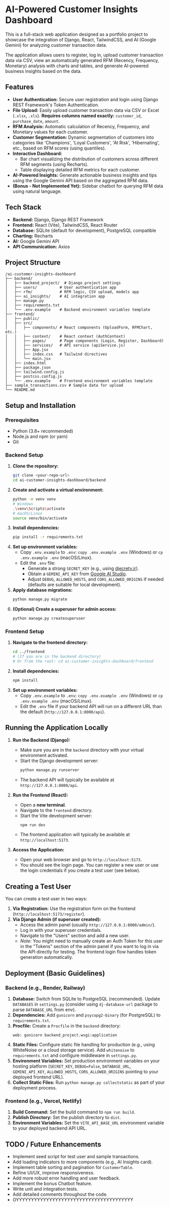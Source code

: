 # AI-Powered Customer Insights Dashboard

This is a full-stack web application designed as a portfolio project to showcase the integration of Django, React, TailwindCSS, and AI (Google Gemini) for analyzing customer transaction data.

The application allows users to register, log in, upload customer transaction data via CSV, view an automatically generated RFM (Recency, Frequency, Monetary) analysis with charts and tables, and generate AI-powered business insights based on the data.

## Features

*   **User Authentication:** Secure user registration and login using Django REST Framework's Token Authentication.
*   **File Upload:** Easily upload customer transaction data via CSV or Excel (`.xlsx`, `.xls`). **Requires columns named exactly:** `customer_id`, `purchase_date`, `amount`.
*   **RFM Analysis:** Automatic calculation of Recency, Frequency, and Monetary values for each customer.
*   **Customer Segmentation:** Dynamic segmentation of customers into categories like 'Champions', 'Loyal Customers', 'At Risk', 'Hibernating', etc., based on RFM scores (using quantiles).
*   **Interactive Dashboard:**
    *   Bar chart visualizing the distribution of customers across different RFM segments (using Recharts).
    *   Table displaying detailed RFM metrics for each customer.
*   **AI-Powered Insights:** Generate actionable business insights and tips using the Google Gemini API based on the aggregated RFM data.
*   **(Bonus - Not Implemented Yet):** Sidebar chatbot for querying RFM data using natural language.

## Tech Stack

*   **Backend:** Django, Django REST Framework
*   **Frontend:** React (Vite), TailwindCSS, React Router
*   **Database:** SQLite (default for development), PostgreSQL compatible
*   **Charting:** Recharts
*   **AI:** Google Gemini API
*   **API Communication:** Axios

## Project Structure

```
/ai-customer-insights-dashboard
├── backend/
│   ├── backend_project/  # Django project settings
│   ├── users/          # User authentication app
│   ├── rfm/            # RFM logic, CSV upload, models app
│   ├── ai_insights/    # AI integration app
│   ├── manage.py
│   ├── requirements.txt
│   └── .env.example    # Backend environment variables template
├── frontend/
│   ├── public/
│   ├── src/
│   │   ├── components/ # React components (UploadForm, RFMChart, etc.)
│   │   ├── context/    # React context (AuthContext)
│   │   ├── pages/      # Page components (Login, Register, Dashboard)
│   │   ├── services/   # API service (apiService.js)
│   │   ├── App.jsx
│   │   ├── index.css   # Tailwind directives
│   │   └── main.jsx
│   ├── index.html
│   ├── package.json
│   ├── tailwind.config.js
│   ├── postcss.config.js
│   └── .env.example    # Frontend environment variables template
├── sample_transactions.csv # Sample data for upload
└── README.md
```

## Setup and Installation

### Prerequisites

*   Python (3.8+ recommended)
*   Node.js and npm (or yarn)
*   Git

### Backend Setup

1.  **Clone the repository:**
    ```bash
    git clone <your-repo-url>
    cd ai-customer-insights-dashboard/backend
    ```
2.  **Create and activate a virtual environment:**
    ```bash
    python -m venv venv
    # Windows
    .\venv\Scripts\activate
    # macOS/Linux
    source venv/bin/activate
    ```
3.  **Install dependencies:**
    ```bash
    pip install -r requirements.txt
    ```
4.  **Set up environment variables:**
    *   Copy `.env.example` to `.env`: `copy .env.example .env` (Windows) or `cp .env.example .env` (macOS/Linux).
    *   Edit the `.env` file:
        *   Generate a strong `SECRET_KEY` (e.g., using [djecrety.ir](https://djecrety.ir/)).
        *   Obtain a `GEMINI_API_KEY` from [Google AI Studio](https://aistudio.google.com/app/apikey).
        *   Adjust `DEBUG`, `ALLOWED_HOSTS`, and `CORS_ALLOWED_ORIGINS` if needed (defaults are suitable for local development).
5.  **Apply database migrations:**
    ```bash
    python manage.py migrate
    ```
6.  **(Optional) Create a superuser for admin access:**
    ```bash
    python manage.py createsuperuser
    ```

### Frontend Setup

1.  **Navigate to the frontend directory:**
    ```bash
    cd ../frontend
    # (If you are in the backend directory)
    # Or from the root: cd ai-customer-insights-dashboard/frontend
    ```
2.  **Install dependencies:**
    ```bash
    npm install
    ```
3.  **Set up environment variables:**
    *   Copy `.env.example` to `.env`: `copy .env.example .env` (Windows) or `cp .env.example .env` (macOS/Linux).
    *   Edit the `.env` file if your backend API will run on a different URL than the default (`http://127.0.0.1:8000/api`).

## Running the Application Locally

1.  **Run the Backend (Django):**
    *   Make sure you are in the `backend` directory with your virtual environment activated.
    *   Start the Django development server:
        ```bash
        python manage.py runserver
        ```
    *   The backend API will typically be available at `http://127.0.0.1:8000/api`.

2.  **Run the Frontend (React):**
    *   Open a **new terminal**.
    *   Navigate to the `frontend` directory.
    *   Start the Vite development server:
        ```bash
        npm run dev
        ```
    *   The frontend application will typically be available at `http://localhost:5173`.

3.  **Access the Application:**
    *   Open your web browser and go to `http://localhost:5173`.
    *   You should see the login page. You can register a new user or use the login credentials if you create a test user (see below).

## Creating a Test User

You can create a test user in two ways:

1.  **Via Registration:** Use the registration form on the frontend (`http://localhost:5173/register`).
2.  **Via Django Admin (if superuser created):**
    *   Access the admin panel (usually `http://127.0.0.1:8000/admin/`).
    *   Log in with your superuser credentials.
    *   Navigate to the "Users" section and add a new user.
    *   *Note:* You might need to manually create an Auth Token for this user in the "Tokens" section of the admin panel if you want to log in via the API directly for testing. The frontend login flow handles token generation automatically.

## Deployment (Basic Guidelines)

### Backend (e.g., Render, Railway)

1.  **Database:** Switch from SQLite to PostgreSQL (recommended). Update `DATABASES` in `settings.py` (consider using `dj-database-url` package to parse `DATABASE_URL` from env).
2.  **Dependencies:** Add `gunicorn` and `psycopg2-binary` (for PostgreSQL) to `requirements.txt`.
3.  **Procfile:** Create a `Procfile` in the `backend` directory:
    ```
    web: gunicorn backend_project.wsgi:application
    ```
4.  **Static Files:** Configure static file handling for production (e.g., using WhiteNoise or a cloud storage service). Add `whitenoise` to `requirements.txt` and configure middleware in `settings.py`.
5.  **Environment Variables:** Set production environment variables on your hosting platform (`SECRET_KEY`, `DEBUG=False`, `DATABASE_URL`, `GEMINI_API_KEY`, `ALLOWED_HOSTS`, `CORS_ALLOWED_ORIGINS` pointing to your deployed frontend URL).
6.  **Collect Static Files:** Run `python manage.py collectstatic` as part of your deployment process.

### Frontend (e.g., Vercel, Netlify)

1.  **Build Command:** Set the build command to `npm run build`.
2.  **Publish Directory:** Set the publish directory to `dist`.
3.  **Environment Variables:** Set the `VITE_API_BASE_URL` environment variable to your deployed backend API URL.

## TODO / Future Enhancements

*   Implement seed script for test user and sample transactions.
*   Add loading indicators to more components (e.g., AI Insights card).
*   Implement table sorting and pagination for `CustomerTable`.
*   Refine UI/UX, improve responsiveness.
*   Add more robust error handling and user feedback.
*   Implement the bonus Chatbot feature.
*   Write unit and integration tests.
*   Add detailed comments throughout the code.
* OYYYYYYYYYYYYYYYYYYYYYYYYYYYYYYYYYYYYYYY